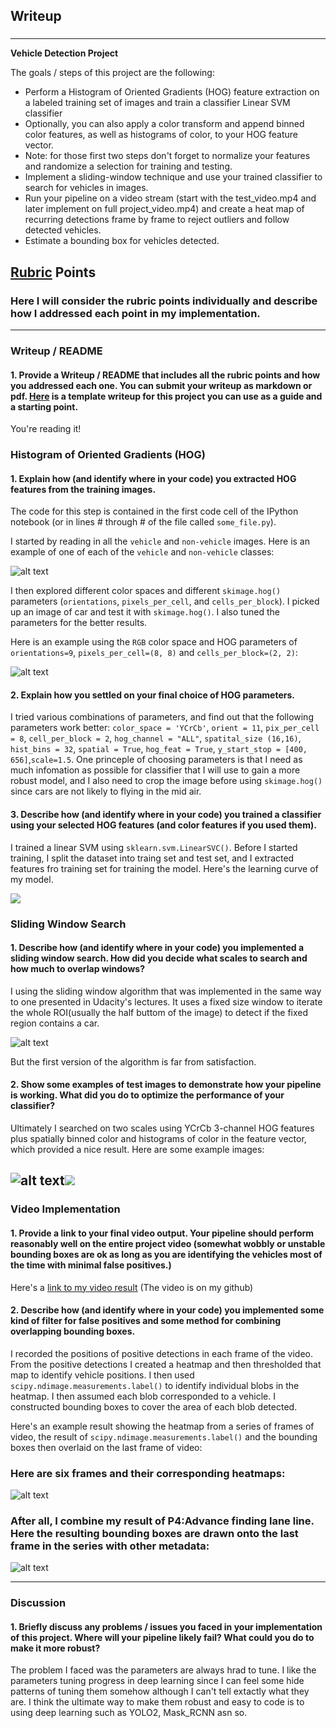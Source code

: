 ## Writeup
### 

---

**Vehicle Detection Project**

The goals / steps of this project are the following:

* Perform a Histogram of Oriented Gradients (HOG) feature extraction on a labeled training set of images and train a classifier Linear SVM classifier
* Optionally, you can also apply a color transform and append binned color features, as well as histograms of color, to your HOG feature vector. 
* Note: for those first two steps don't forget to normalize your features and randomize a selection for training and testing.
* Implement a sliding-window technique and use your trained classifier to search for vehicles in images.
* Run your pipeline on a video stream (start with the test_video.mp4 and later implement on full project_video.mp4) and create a heat map of recurring detections frame by frame to reject outliers and follow detected vehicles.
* Estimate a bounding box for vehicles detected.

[//]: # "Image References"
[image1]: ./examples/car_not_car.png
[image2]: ./examples/HOG_example.png
[image3]: ./examples/sliding_windows.png
[image4]: ./examples/sliding_window.png
[image5]: ./examples/bboxes_and_heat.png
[image6]: ./examples/labels_map.png
[image7]: ./examples/output_bboxes.png
[video1]: ./project_video.mp4

## [Rubric](https://review.udacity.com/#!/rubrics/513/view) Points
### Here I will consider the rubric points individually and describe how I addressed each point in my implementation.  

---
### Writeup / README

#### 1. Provide a Writeup / README that includes all the rubric points and how you addressed each one.  You can submit your writeup as markdown or pdf.  [Here](https://github.com/udacity/CarND-Vehicle-Detection/blob/master/writeup_template.md) is a template writeup for this project you can use as a guide and a starting point.  

You're reading it!

### Histogram of Oriented Gradients (HOG)

#### 1. Explain how (and identify where in your code) you extracted HOG features from the training images.

The code for this step is contained in the first code cell of the IPython notebook (or in lines # through # of the file called `some_file.py`).  

I started by reading in all the `vehicle` and `non-vehicle` images.  Here is an example of one of each of the `vehicle` and `non-vehicle` classes:

![alt text][image1]

I then explored different color spaces and different `skimage.hog()` parameters (`orientations`, `pixels_per_cell`, and `cells_per_block`).  I picked up an image of car and test it with `skimage.hog()`. I also tuned the parameters for the better results. 

Here is an example using the `RGB` color space and HOG parameters of `orientations=9`, `pixels_per_cell=(8, 8)` and `cells_per_block=(2, 2)`:


![alt text][image2]

#### 2. Explain how you settled on your final choice of HOG parameters.

I tried various combinations of parameters, and find out that the following parameters work better: `color_space = 'YCrCb'`, `orient = 11`, `pix_per_cell = 8`, `cell_per_block = 2`, `hog_channel = "ALL"`, `spatital_size (16,16)`, `hist_bins = 32`, `spatial = True`, `hog_feat = True`, `y_start_stop = [400, 656]`,`scale=1.5`. One princeple of choosing parameters is that I need as much infomation as possible for classifier that I will use to gain a more robust model, and I also need to crop the image before using `skimage.hog()` since cars are not likely to flying in the mid air.

#### 3. Describe how (and identify where in your code) you trained a classifier using your selected HOG features (and color features if you used them).

I trained a linear SVM using `sklearn.svm.LinearSVC()`. Before I started training, I split the dataset into traing set and test set, and I extracted features fro training set for training the model. Here's the learning curve of my model.

<img src="./examples/learing_curve.png">

### Sliding Window Search

#### 1. Describe how (and identify where in your code) you implemented a sliding window search.  How did you decide what scales to search and how much to overlap windows?

 I using the sliding window algorithm that was implemented in the same way to one presented in Udacity's lectures. It uses a fixed size window to iterate the whole ROI(usually the half buttom of the image) to detect if the fixed region contains a car. 

![alt text][image3]

But the first version of the algorithm is far from satisfaction.

#### 2. Show some examples of test images to demonstrate how your pipeline is working.  What did you do to optimize the performance of your classifier?

Ultimately I searched on two scales using YCrCb 3-channel HOG features plus spatially binned color and histograms of color in the feature vector, which provided a nice result.  Here are some example images:

![alt text][image4]<img src="./examples/sliding_window2.png">
---



### Video Implementation

#### 1. Provide a link to your final video output.  Your pipeline should perform reasonably well on the entire project video (somewhat wobbly or unstable bounding boxes are ok as long as you are identifying the vehicles most of the time with minimal false positives.)
Here's a [link to my video result](https://github.com/Meirtz/CarND-Vehicle-Detection/blob/master/processed_project_video.mp4) (The video is on my github)


#### 2. Describe how (and identify where in your code) you implemented some kind of filter for false positives and some method for combining overlapping bounding boxes.

I recorded the positions of positive detections in each frame of the video.  From the positive detections I created a heatmap and then thresholded that map to identify vehicle positions.  I then used `scipy.ndimage.measurements.label()` to identify individual blobs in the heatmap.  I then assumed each blob corresponded to a vehicle.  I constructed bounding boxes to cover the area of each blob detected.  

Here's an example result showing the heatmap from a series of frames of video, the result of `scipy.ndimage.measurements.label()` and the bounding boxes then overlaid on the last frame of video:

### Here are six frames and their corresponding heatmaps:

![alt text][image5]



### After all, I combine my result of P4:Advance finding lane line. Here the resulting bounding boxes are drawn onto the last frame in the series with other metadata:
![alt text][image7]



---

### Discussion

#### 1. Briefly discuss any problems / issues you faced in your implementation of this project.  Where will your pipeline likely fail?  What could you do to make it more robust?

The problem I faced was the parameters are always hrad to tune. I like the parameters tuning progress in deep learning since I can feel some hide patterns of tuning them somehow although I can't tell extactly what they are. I think the ultimate way to make them robust and easy to code is to using deep learning such as YOLO2, Mask_RCNN asn so.


